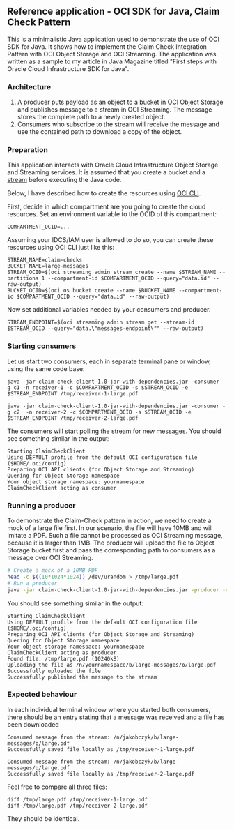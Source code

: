 ## Reference application - OCI SDK for Java, Claim Check Pattern
This is a minimalistic Java application used to demonstrate the use of OCI SDK for Java. It shows how to implement the Claim Check Integration Pattern with OCI Object Storage and OCI Streaming. The application was written as a sample to my article in Java Magazine titled "First steps with Oracle Cloud Infrastructure SDK for Java".

### Architecture


1. A producer puts payload as an object to a bucket in OCI Object Storage and publishes message to a stream in OCI Streaming. The message stores the complete path to a newly created object.
2. Consumers who subscribe to the stream will receive the message and use the contained path to download a copy of the object.

### Preparation
This application interacts with Oracle Cloud Infrastructure Object Storage and Streaming services. It is assumed that you create a bucket and a [stream](https://docs.oracle.com/en-us/iaas/Content/Streaming/Tasks/managingstreams.htm#Managing_Streams) before executing the Java code.

Below, I have described how to create the resources using [OCI CLI](https://docs.oracle.com/en-us/iaas/tools/oci-cli/2.21.2/oci_cli_docs/).

First, decide in which compartment are you going to create the cloud resources. Set an environment variable to the OCID of this compartment:

```
COMPARTMENT_OCID=...
```

Assuming your IDCS/IAM user is allowed to do so, you can create these resources using OCI CLI just like this:
```
STREAM_NAME=claim-checks
BUCKET_NAME=large-messages
STREAM_OCID=$(oci streaming admin stream create --name $STREAM_NAME --partitions 1 --compartment-id $COMPARTMENT_OCID --query="data.id" --raw-output)
BUCKET_OCID=$(oci os bucket create --name $BUCKET_NAME --compartment-id $COMPARTMENT_OCID --query="data.id" --raw-output)
```
Now set additional variables needed by your consumers and producer.
```
STREAM_ENDPOINT=$(oci streaming admin stream get --stream-id $STREAM_OCID --query="data.\"messages-endpoint\"" --raw-output)
```

### Starting consumers
Let us start two consumers, each in separate terminal pane or window, using the same code base:
```
java -jar claim-check-client-1.0-jar-with-dependencies.jar -consumer -g c1 -n receiver-1 -c $COMPARTMENT_OCID -s $STREAM_OCID -e $STREAM_ENDPOINT /tmp/receiver-1-large.pdf
```
```
java -jar claim-check-client-1.0-jar-with-dependencies.jar -consumer -g c2  -n receiver-2 -c $COMPARTMENT_OCID -s $STREAM_OCID -e $STREAM_ENDPOINT /tmp/receiver-2-large.pdf
```
The consumers will start polling the stream for new messages. You should see something similar in the output:
```
Starting ClaimCheckClient
Using DEFAULT profile from the default OCI configuration file ($HOME/.oci/config)
Preparing OCI API clients (for Object Storage and Streaming)
Quering for Object Storage namespace
Your object storage namespace: yournamespace
ClaimCheckClient acting as consumer
```

### Running a producer
To demonstrate the Claim-Check pattern in action, we need to create a mock of a large file first. In our scenario, the file will have 10MB and will imitate a PDF. Such a file cannot be processed as OCI Streaming message, because it is larger than 1MB. The producer will upload the file to Object Storage bucket first and pass the corresponding path to consumers as a message over OCI Streaming.

```bash
# Create a mock of a 10MB PDF
head -c $((10*1024*1024)) /dev/urandom > /tmp/large.pdf
# Run a producer
java -jar claim-check-client-1.0-jar-with-dependencies.jar -producer -n sender-1 -c $COMPARTMENT_OCID -s $STREAM_OCID -e $STREAM_ENDPOINT -b $BUCKET_NAME /tmp/large.pdf
```
You should see something similar in the output:
```
Starting ClaimCheckClient
Using DEFAULT profile from the default OCI configuration file ($HOME/.oci/config)
Preparing OCI API clients (for Object Storage and Streaming)
Quering for Object Storage namespace
Your object storage namespace: yournamespace
ClaimCheckClient acting as producer
Found file: /tmp/large.pdf (10240kB)
Uploading the file as /n/yournamespace/b/large-messages/o/large.pdf
Successfully uploaded the file
Successfully published the message to the stream
```

### Expected behaviour
In each individual terminal window where you started both consumers, there should be an entry stating that a message was received and a file has been downloaded
```
Consumed message from the stream: /n/jakobczyk/b/large-messages/o/large.pdf
Successfully saved file locally as /tmp/receiver-1-large.pdf
```
```
Consumed message from the stream: /n/jakobczyk/b/large-messages/o/large.pdf
Successfully saved file locally as /tmp/receiver-2-large.pdf
```
Feel free to compare all three files:
```
diff /tmp/large.pdf /tmp/receiver-1-large.pdf
diff /tmp/large.pdf /tmp/receiver-2-large.pdf
```
They should be identical.
